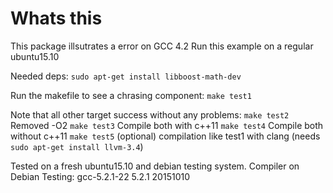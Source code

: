 # Whats this 

This package illsutrates a error on GCC 4.2 
Run this example on a regular ubuntu15.10

Needed deps:
`sudo apt-get install libboost-math-dev`


Run the makefile to see a chrasing component:
`make test1`


Note that all other target success without any problems:
`make test2` Removed -O2
`make test3` Compile both with c++11
`make test4` Compile both without c++11
`make test5` (optional) compilation like test1 with clang (needs `sudo apt-get install llvm-3.4`)

Tested on a fresh ubuntu15.10 and debian testing system.
Compiler on Debian Testing: gcc-5.2.1-22 5.2.1 20151010

